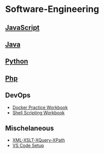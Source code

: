 # Software-Engineering
## [JavaScript](https://github.com/paulAlexSerban/JavaScript-Software-Engineering/blob/main/README.md)

## [Java](https://github.com/paulAlexSerban/Java-Software-Engineering/blob/main/README.md)

## [Python](https://github.com/paulAlexSerban/Python-Software-Engineering/blob/main/README.md)

## [Php](https://github.com/paulAlexSerban/Php-Software-Engineering/blob/main/README.md)

## DevOps
* [Docker Practice Workbook](https://github.com/paulAlexSerban/docker-practice-workbook)
* [Shell Scripting Workbook](https://github.com/paulAlexSerban/Shell-Scripting-Workbook)


## Mischelaneous
* [XML-XSLT-XQuery-XPath](https://github.com/paulAlexSerban/XML-XSLT-XQuery-xPath)
* [VS Code Setup](https://github.com/paulAlexSerban/VS-Code_Setup)
